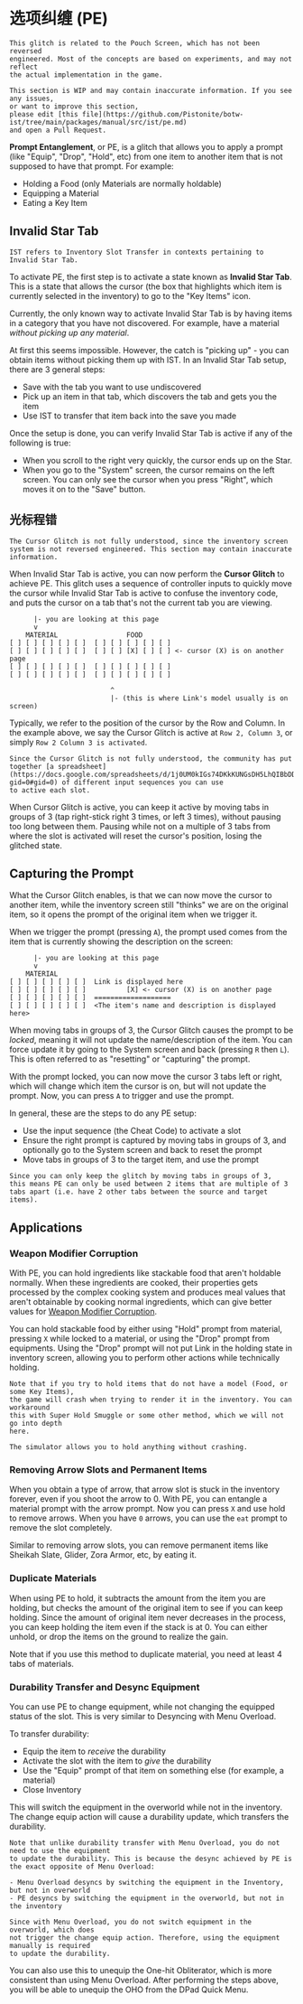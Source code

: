 # 选项纠缠 (PE)

```admonish warning
This glitch is related to the Pouch Screen, which has not been reversed
engineered. Most of the concepts are based on experiments, and may not reflect
the actual implementation in the game.
```

```admonish todo
This section is WIP and may contain inaccurate information. If you see any issues,
or want to improve this section,
please edit [this file](https://github.com/Pistonite/botw-ist/tree/main/packages/manual/src/ist/pe.md)
and open a Pull Request.
```

**Prompt Entanglement**, or PE, is a glitch that allows you to apply
a prompt (like "Equip", "Drop", "Hold", etc) from one item to another item
that is not supposed to have that prompt. For example:

- Holding a Food (only Materials are normally holdable)
- Equipping a Material
- Eating a Key Item

## Invalid Star Tab
```admonish note
IST refers to Inventory Slot Transfer in contexts pertaining to Invalid Star Tab.
```

To activate PE, the first step is to activate a state known as **Invalid Star Tab**.
This is a state that allows the cursor (the box that highlights which item is 
currently selected in the inventory) to go to the "Key Items" icon.

Currently, the only known way to activate Invalid Star Tab is by having
items in a category that you have not discovered. For example,
have a material *without picking up any material*.

At first this seems impossible. However, the catch is "picking up" - 
you can obtain items without picking them up with IST. In an Invalid Star Tab
setup, there are 3 general steps:

- Save with the tab you want to use undiscovered
- Pick up an item in that tab, which discovers the tab and gets you the item
- Use IST to transfer that item back into the save you made

Once the setup is done, you can verify Invalid Star Tab is active if any of the following is true:
- When you scroll to the right very quickly, the cursor ends up on the Star.
- When you go to the "System" screen, the cursor remains on the left screen.
  You can only see the cursor when you press "Right", which moves it on to the "Save" button.

## 光标程错
```admonish warning
The Cursor Glitch is not fully understood, since the inventory screen
system is not reversed engineered. This section may contain inaccurate information.
```

When Invalid Star Tab is active, you can now perform the **Cursor Glitch**
to achieve PE. This glitch uses a sequence of controller inputs
to quickly move the cursor while Invalid Star Tab is active to confuse
the inventory code, and puts the cursor on a tab that's not the current
tab you are viewing.

```
      |- you are looking at this page
      v
    MATERIAL                 FOOD
[ ] [ ] [ ] [ ] [ ]  [ ] [ ] [ ] [ ] [ ]
[ ] [ ] [ ] [ ] [ ]  [ ] [ ] [X] [ ] [ ] <- cursor (X) is on another page
[ ] [ ] [ ] [ ] [ ]  [ ] [ ] [ ] [ ] [ ]
[ ] [ ] [ ] [ ] [ ]  [ ] [ ] [ ] [ ] [ ]

                         ^
                         |- (this is where Link's model usually is on screen)
```
Typically, we refer to the position of the cursor by the Row and Column.
In the example above, we say the Cursor Glitch is active at `Row 2, Column 3`,
or simply `Row 2 Column 3 is activated`.

```admonish tip
Since the Cursor Glitch is not fully understood, the community has put
together [a spreadsheet](https://docs.google.com/spreadsheets/d/1j0UM0kIGs74DKkKUNGsDH5LhQIBbDDw9cIxxkcE82P8/edit?gid=0#gid=0) of different input sequences you can use
to active each slot.
```

When Cursor Glitch is active, you can keep it active by moving tabs in groups
of 3 (tap right-stick right 3 times, or left 3 times), without pausing too long
between them. Pausing while not on a multiple of 3 tabs from where the slot
is activated will reset the cursor's position, losing the glitched state.

## Capturing the Prompt
What the Cursor Glitch enables, is that we can now move the cursor to another item,
while the inventory screen still "thinks" we are on the original item,
so it opens the prompt of the original item when we trigger it.

When we trigger the prompt (pressing `A`), the prompt used
comes from the item that is currently showing the description on the screen:

```
      |- you are looking at this page
      v
    MATERIAL         
[ ] [ ] [ ] [ ] [ ]  Link is displayed here
[ ] [ ] [ ] [ ] [ ]          [X] <- cursor (X) is on another page
[ ] [ ] [ ] [ ] [ ]  ===================
[ ] [ ] [ ] [ ] [ ]  <The item's name and description is displayed here>
```

When moving tabs in groups of 3, the Cursor Glitch causes the prompt
to be *locked*, meaning it will not update the name/description of the item.
You can force update it by going to the System screen and back (pressing `R` then `L`).
This is often referred to as "resetting" or "capturing" the prompt.

With the prompt locked, you can now move the cursor 3 tabs left or right,
which will change which item the cursor is on, but will not update the prompt.
Now, you can press `A` to trigger and use the prompt.

In general, these are the steps to do any PE setup:
- Use the input sequence (the Cheat Code) to activate a slot
- Ensure the right prompt is captured by moving tabs in groups of 3,
  and optionally go to the System screen and back to reset the prompt
- Move tabs in groups of 3 to the target item, and use the prompt

```admonish tip
Since you can only keep the glitch by moving tabs in groups of 3,
this means PE can only be used between 2 items that are multiple of 3 tabs apart (i.e. have 2 other tabs between the source and target items).
```

## Applications

### Weapon Modifier Corruption
With PE, you can hold ingredients like stackable food
that aren't holdable normally. When these ingredients are cooked, their
properties gets processed by the complex cooking system and produces
meal values that aren't obtainable by cooking normal ingredients,
which can give better values for [Weapon Modifier Corruption](./wmc.md).

You can hold stackable food by either using "Hold" prompt from material,
pressing `X` while locked to a material, or using the "Drop" prompt
from equipments. Using the "Drop" prompt will not put Link in the holding
state in inventory screen, allowing you to perform other actions while technically
holding.

```admonish note
Note that if you try to hold items that do not have a model (Food, or some Key Items),
the game will crash when trying to render it in the inventory. You can workaround
this with Super Hold Smuggle or some other method, which we will not go into depth
here.

The simulator allows you to hold anything without crashing.
```

### Removing Arrow Slots and Permanent Items
When you obtain a type of arrow, that arrow slot is stuck in the inventory
forever, even if you shoot the arrow to 0. With PE, you can entangle
a material prompt with the arrow prompt. Now you can press `X` and use
hold to remove arrows. When you have `0` arrows, you can use
the `eat` prompt to remove the slot completely.

Similar to removing arrow slots, you can remove permanent items
like Sheikah Slate, Glider, Zora Armor, etc, by eating it.

### Duplicate Materials
When using PE to hold, it subtracts the amount from the item you are holding,
but checks the amount of the original item to see if you can keep holding.
Since the amount of original item never decreases in the process, you can
keep holding the item even if the stack is at 0. You can either unhold,
or drop the items on the ground to realize the gain.

Note that if you use this method to duplicate material, you need at least 4 tabs
of materials.

### Durability Transfer and Desync Equipment
You can use PE to change equipment, while not changing the equipped status of the slot.
This is very similar to Desyncing with Menu Overload.

To transfer durability:
- Equip the item to *receive* the durability
- Activate the slot with the item to *give* the durability
- Use the "Equip" prompt of that item on something else (for example, a material)
- Close Inventory

This will switch the equipment in the overworld while not in the inventory.
The change equip action will cause a durability update, which transfers the durability.

```admonish tip
Note that unlike durability transfer with Menu Overload, you do not need to use the equipment
to update the durability. This is because the desync achieved by PE is the exact opposite of Menu Overload:

- Menu Overload desyncs by switching the equipment in the Inventory, but not in overworld
- PE desyncs by switching the equipment in the overworld, but not in the inventory

Since with Menu Overload, you do not switch equipment in the overworld, which does
not trigger the change equip action. Therefore, using the equipment manually is required
to update the durability.
```

You can also use this to unequip the One-hit Obliterator, which is more
consistent than using Menu Overload. After performing the steps above,
you will be able to unequip the OHO from the DPad Quick Menu.
